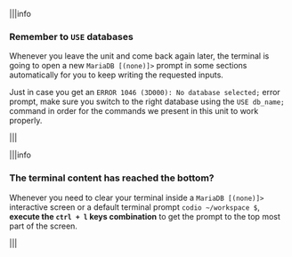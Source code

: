 |||info
### Remember to `USE` databases
Whenever you leave the unit and come back again later, the terminal is going to open a new `MariaDB [(none)]>` prompt in some sections automatically for you to keep writing the requested inputs.

Just in case you get an `ERROR 1046 (3D000): No database selected;` error prompt, make sure you switch to the right database using the `USE db_name;` command in order for the commands we present in this unit to work properly.

|||

|||info
### The terminal content has reached the bottom?
Whenever you need to clear your terminal inside a `MariaDB [(none)]>` interactive screen or a default terminal prompt `codio ~/workspace $`, __execute the `ctrl + l` keys combination__ to get the prompt to the top most part of the screen. 

|||